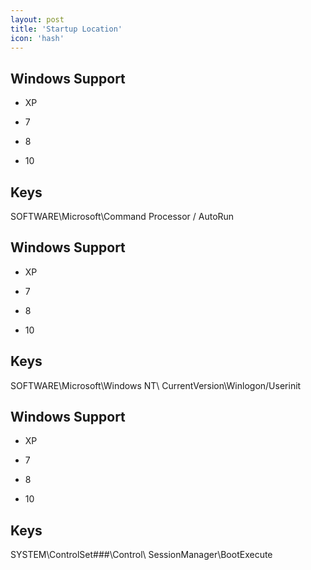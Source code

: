 ```yaml
---
layout: post
title: 'Startup Location'
icon: 'hash'
---
```


## Windows Support

- XP

- 7

- 8

- 10



## Keys

SOFTWARE\Microsoft\Command Processor / AutoRun



## Windows Support

- XP

- 7

- 8

- 10



## Keys

SOFTWARE\Microsoft\Windows NT\ CurrentVersion\Winlogon/Userinit



## Windows Support

- XP

- 7

- 8

- 10



## Keys

SYSTEM\ControlSet###\Control\ SessionManager\BootExecute

